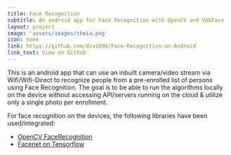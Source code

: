 ```yaml
---
title: Face Recognition
subtitle: An android app for Face Recognition with OpenCV and VGGFace
layout: project
image: 'assets/images/theia.png'
icon: none
link: https://github.com/div1090/Face-Recognition-on-Android
link_text: View on Github
---
```

This is an android app that can use an inbuilt camera/video stream via Wifi/Wifi-Direct to recognize people from a pre-enrolled list of persons using Face Recognition. The goal is to be able to run the algorithms locally on the device without accessing API/servers running on the cloud & utilize only a single photo per enrollment.

For face recognition on the devices, the following libraries have been used/integrated:

 * [OpenCV FaceRecognition](https://docs.opencv.org/2.4/modules/contrib/doc/facerec/facerec_tutorial.html#face-recognition-with-opencv)
 * [Facenet on Tensorflow](https://github.com/davidsandberg/facenet)
